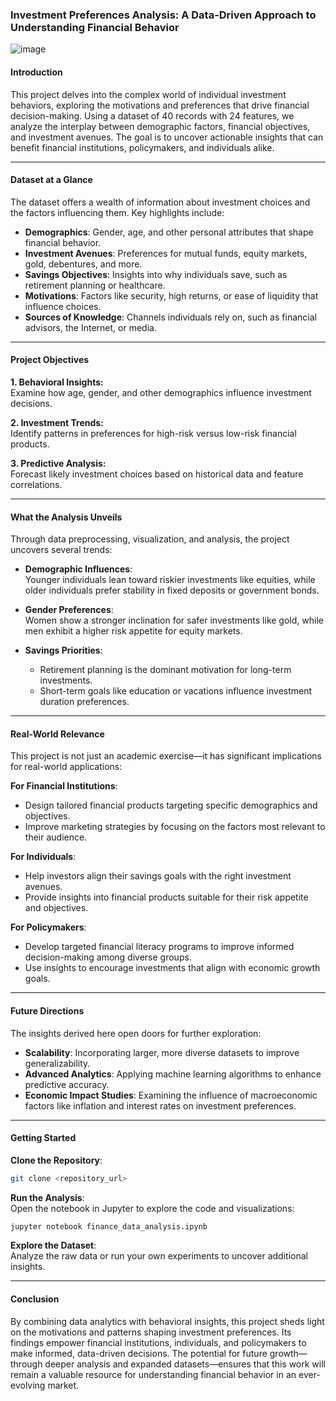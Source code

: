 ### Investment Preferences Analysis: A Data-Driven Approach to Understanding Financial Behavior  

![image](https://github.com/user-attachments/assets/2b3e9698-3c4c-4827-b1e7-3b8ab59abb7e)


#### **Introduction**  
This project delves into the complex world of individual investment behaviors, exploring the motivations and preferences that drive financial decision-making. Using a dataset of 40 records with 24 features, we analyze the interplay between demographic factors, financial objectives, and investment avenues. The goal is to uncover actionable insights that can benefit financial institutions, policymakers, and individuals alike.  

---

#### **Dataset at a Glance**  
The dataset offers a wealth of information about investment choices and the factors influencing them. Key highlights include:  

- **Demographics**: Gender, age, and other personal attributes that shape financial behavior.  
- **Investment Avenues**: Preferences for mutual funds, equity markets, gold, debentures, and more.  
- **Savings Objectives**: Insights into why individuals save, such as retirement planning or healthcare.  
- **Motivations**: Factors like security, high returns, or ease of liquidity that influence choices.  
- **Sources of Knowledge**: Channels individuals rely on, such as financial advisors, the Internet, or media.  

---

#### **Project Objectives**  

**1. Behavioral Insights:**  
Examine how age, gender, and other demographics influence investment decisions.  

**2. Investment Trends:**  
Identify patterns in preferences for high-risk versus low-risk financial products.  

**3. Predictive Analysis:**  
Forecast likely investment choices based on historical data and feature correlations.  

---

#### **What the Analysis Unveils**  

Through data preprocessing, visualization, and analysis, the project uncovers several trends:  

- **Demographic Influences**:  
  Younger individuals lean toward riskier investments like equities, while older individuals prefer stability in fixed deposits or government bonds.  

- **Gender Preferences**:  
  Women show a stronger inclination for safer investments like gold, while men exhibit a higher risk appetite for equity markets.  

- **Savings Priorities**:  
  - Retirement planning is the dominant motivation for long-term investments.  
  - Short-term goals like education or vacations influence investment duration preferences.  

---

#### **Real-World Relevance**  

This project is not just an academic exercise—it has significant implications for real-world applications:  

**For Financial Institutions**:  
- Design tailored financial products targeting specific demographics and objectives.  
- Improve marketing strategies by focusing on the factors most relevant to their audience.  

**For Individuals**:  
- Help investors align their savings goals with the right investment avenues.  
- Provide insights into financial products suitable for their risk appetite and objectives.  

**For Policymakers**:  
- Develop targeted financial literacy programs to improve informed decision-making among diverse groups.  
- Use insights to encourage investments that align with economic growth goals.  

---

#### **Future Directions**  

The insights derived here open doors for further exploration:  
- **Scalability**: Incorporating larger, more diverse datasets to improve generalizability.  
- **Advanced Analytics**: Applying machine learning algorithms to enhance predictive accuracy.  
- **Economic Impact Studies**: Examining the influence of macroeconomic factors like inflation and interest rates on investment preferences.  

---

#### **Getting Started**  

**Clone the Repository**:  
```bash
git clone <repository_url>
```  
**Run the Analysis**:  
Open the notebook in Jupyter to explore the code and visualizations:  
```bash
jupyter notebook finance_data_analysis.ipynb
```  

**Explore the Dataset**:  
Analyze the raw data or run your own experiments to uncover additional insights.  

---

#### **Conclusion**  

By combining data analytics with behavioral insights, this project sheds light on the motivations and patterns shaping investment preferences. Its findings empower financial institutions, individuals, and policymakers to make informed, data-driven decisions. The potential for future growth—through deeper analysis and expanded datasets—ensures that this work will remain a valuable resource for understanding financial behavior in an ever-evolving market.  


